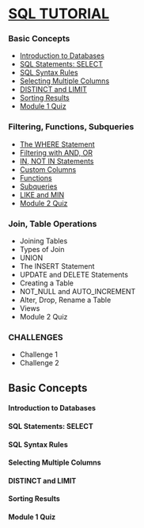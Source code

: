 
[SQL TUTORIAL](https://www.sololearn.com/Play/SQL)
======

### Basic Concepts
  * <a href='#1'>Introduction to Databases</a>
  * <a href='#2'>SQL Statements: SELECT</a>
  * <a href='#3'>SQL Syntax Rules</a>
  * <a href='#4'>Selecting Multiple Columns</a>
  * <a href='#5'>DISTINCT and LIMIT</a>
  * <a href='#6'>Sorting Results</a>
  * <a href='#7'>Module 1 Quiz</a>

### Filtering, Functions, Subqueries
  * <a href='#8'>The WHERE Statement</a>
  * <a href='#9'>Filtering with AND, OR</a>
  * <a href='#10'>IN, NOT IN Statements</a>
  * <a href='#11'>Custom Columns</a>
  * <a href='#12'>Functions</a>
  * <a href='#13'>Subqueries</a>
  * <a href='#14'>LIKE and MIN</a>
  * <a href='#15'>Module 2 Quiz</a>

### Join, Table Operations
  * Joining Tables
  * Types of Join
  * UNION
  * The INSERT Statement
  * UPDATE and DELETE Statements
  * Creating a Table
  * NOT_NULL and AUTO_INCREMENT
  * Alter, Drop, Rename a Table
  * Views
  * Module 2 Quiz

### CHALLENGES
  * Challenge 1
  * Challenge 2
  
Basic Concepts
------

#### <h4 id='1'>Introduction to Databases</h4>

#### SQL Statements: SELECT

#### SQL Syntax Rules

#### Selecting Multiple Columns

#### DISTINCT and LIMIT

#### Sorting Results

#### Module 1 Quiz
